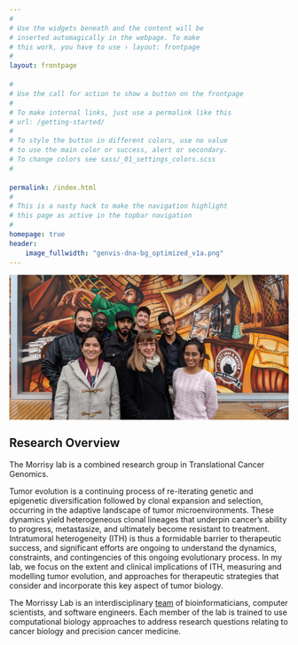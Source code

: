 ```yaml
---
#
# Use the widgets beneath and the content will be
# inserted automagically in the webpage. To make
# this work, you have to use › layout: frontpage
#
layout: frontpage

#
# Use the call for action to show a button on the frontpage
#
# To make internal links, just use a permalink like this
# url: /getting-started/
#
# To style the button in different colors, use no value
# to use the main color or success, alert or secondary.
# To change colors see sass/_01_settings_colors.scss
#

permalink: /index.html
#
# This is a nasty hack to make the navigation highlight
# this page as active in the topbar navigation
#
homepage: true
header:
    image_fullwidth: "genvis-dna-bg_optimized_v1a.png"
---
```


<div class="row">
  <div class="small-12 columns">
    <img src="/assets/img/lab_photo_Dec2017_cropped.jpg">
  </div>
</div>

## Research Overview
The Morrisy lab is a combined research group in Translational Cancer Genomics.

Tumor evolution is a continuing process of re-iterating genetic and epigenetic diversification followed by clonal expansion and selection, occurring in the adaptive landscape of tumor microenvironments. These dynamics yield heterogeneous clonal lineages that underpin cancer’s ability to progress, metastasize, and ultimately become resistant to treatment.  Intratumoral heterogeneity (ITH) is thus a formidable barrier to therapeutic success, and significant efforts are ongoing to understand the dynamics, constraints, and contingencies of this ongoing evolutionary process.  In my lab, we focus on the extent and clinical implications of ITH, measuring and modelling tumor evolution, and approaches for therapeutic strategies that consider and incorporate this key aspect of tumor biology.

The Morrissy Lab is an interdisciplinary [team](/team/) of bioinformaticians, computer scientists, and software engineers. Each member of the lab is trained to use computational biology approaches to address research questions relating to cancer biology and precision cancer medicine.
